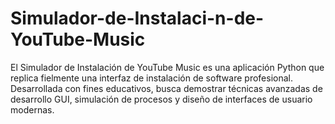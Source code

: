 # Simulador-de-Instalaci-n-de-YouTube-Music
El Simulador de Instalación de YouTube Music es una aplicación Python que replica fielmente una interfaz de instalación de software profesional. Desarrollada con fines educativos, busca demostrar técnicas avanzadas de desarrollo GUI, simulación de procesos y diseño de interfaces de usuario modernas.
